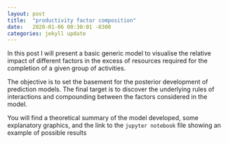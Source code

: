 ```yaml
---
layout: post
title:  "productivity factor composition"
date:   2020-01-06 00:30:01 -0300
categories: jekyll update
---
```

In this post I will present a basic generic model to visualise the relative impact of different factors in the excess of resources required for the completion of a given group of activities.

The objective is to set the basement for the posterior development of prediction models. The final target is to discover the underlying rules of interactions and compounding between the factors considered in the model.

You will find a theoretical summary of the model developed, some explanatory graphics, and the link to the `jupyter notebook` file showing an example of possible results
